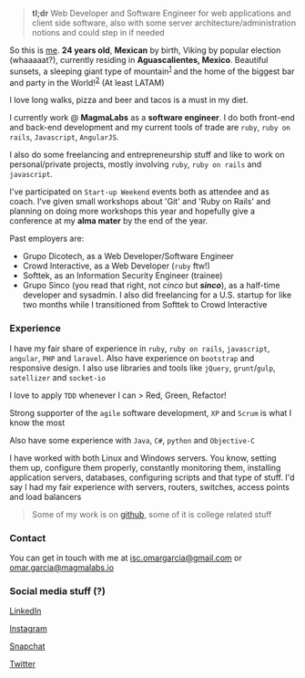 > **tl;dr**   Web Developer and Software Engineer for web applications and client side software, also with some server architecture/administration notions and could step in if needed

So this is [me](https://lh6.googleusercontent.com/-ODcbehpHfWY/U4LNQo-4TzI/AAAAAAAAACo/NLm4hClkd2g/w590-h589-no/selfie_3.jpg). **24 years old**, **Mexican** by birth, Viking by popular election (whaaaaat?), currently residing in **Aguascalientes, Mexico**. Beautiful sunsets, a sleeping giant type of mountain<sup>[1](https://es.wikipedia.org/wiki/Cerro_del_Muerto)</sup> and the home of the biggest bar and party in the World!<sup>[2](https://en.wikipedia.org/wiki/Feria_Nacional_de_San_Marcos)</sup> (At least LATAM)

I love long walks, pizza and beer and tacos is a must in my diet.

I currently work @ **MagmaLabs** as a **software engineer**. I do both front-end and back-end development and my current tools of trade are `ruby`, `ruby on rails`, `Javascript`, `AngularJS`.

I also do some freelancing and entrepreneurship stuff and like to work on personal/private projects, mostly involving `ruby`, `ruby on rails` and `javascript`.

I've participated on `Start-up Weekend` events both as attendee and as coach. I've given small workshops about 'Git' and 'Ruby on Rails' and planning on doing more workshops this year and hopefully give a conference at my __alma mater__ by the end of the year.

Past employers are:
* Grupo Dicotech, as a Web Developer/Software Engineer
* Crowd Interactive, as a Web Developer (`ruby` ftw!)
* Softtek, as an Information Security Engineer (trainee)
* Grupo Sinco (you read that right, not _cinco_ but **_sinco_**), as a half-time developer and sysadmin.
I also did freelancing for a U.S. startup for like two months while I transitioned from Softtek to Crowd Interactive


### Experience

I have my fair share of experience in `ruby`, `ruby on rails`, `javascript`, `angular`, `PHP` and `laravel`. Also have experience on `bootstrap` and responsive design. I also use libraries and tools like `jQuery`, `grunt`/`gulp`, `satellizer` and `socket-io`

I love to apply `TDD` whenever I can > Red, Green, Refactor!

Strong supporter of the `agile` software development, `XP` and `Scrum` is what I know the most

Also have some experience with `Java`, `C#`, `python` and `Objective-C`

I have worked with both Linux and Windows servers. You know, setting them up, configure them properly, constantly monitoring them, installing application servers, databases, configuring scripts and that type of stuff. I'd say I had my fair experience with servers, routers, switches, access points and load balancers

> Some of my work is on [github](http://www.github.com/omarowns), some of it is college related stuff


### Contact
You can get in touch with me at [isc.omargarcia@gmail.com](mailto:isc.omargarcia@gmail.com) or [omar.garcia@magmalabs.io](mailto:omar.garcia@magmalabs.io)

### Social media stuff (?)

[LinkedIn](mx.linkedin.com/in/omargarciaperez)

[Instagram](https://www.instagram.com/omarowns)

[Snapchat](https://raw.githubusercontent.com/omarowns/omarowns.github.io/master/snapcode.png)

[Twitter](https://twitter.com/omarowns)